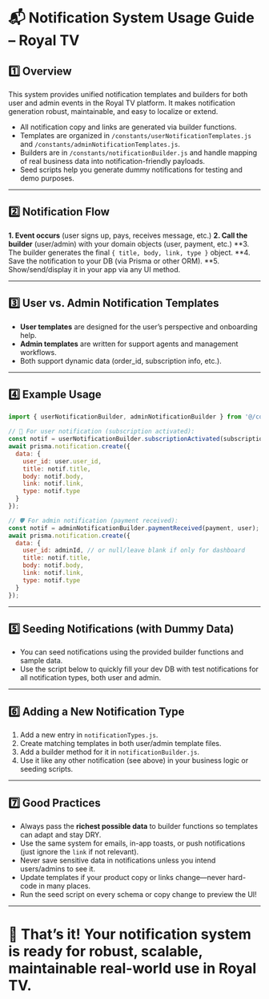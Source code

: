 # 📬 Notification System Usage Guide – Royal TV

## 1️⃣ Overview

This system provides unified notification templates and builders for both user and admin events in the Royal TV platform. It makes notification generation robust, maintainable, and easy to localize or extend.

* All notification copy and links are generated via builder functions.
* Templates are organized in `/constants/userNotificationTemplates.js` and `/constants/adminNotificationTemplates.js`.
* Builders are in `/constants/notificationBuilder.js` and handle mapping of real business data into notification-friendly payloads.
* Seed scripts help you generate dummy notifications for testing and demo purposes.

---

## 2️⃣ Notification Flow

**1. Event occurs** (user signs up, pays, receives message, etc.)
**2. Call the builder** (user/admin) with your domain objects (user, payment, etc.)
\*\*3. The builder generates the final `{ title, body, link, type }` object.
\*\*4. Save the notification to your DB (via Prisma or other ORM).
\*\*5. Show/send/display it in your app via any UI method.

---

## 3️⃣ User vs. Admin Notification Templates

* **User templates** are designed for the user’s perspective and onboarding help.
* **Admin templates** are written for support agents and management workflows.
* Both support dynamic data (order\_id, subscription info, etc.).

---

## 4️⃣ Example Usage

```js
import { userNotificationBuilder, adminNotificationBuilder } from '@/constants/notificationBuilder.js';

// 👤 For user notification (subscription activated):
const notif = userNotificationBuilder.subscriptionActivated(subscription, user);
await prisma.notification.create({
  data: {
    user_id: user.user_id,
    title: notif.title,
    body: notif.body,
    link: notif.link,
    type: notif.type
  }
});

// 🛡️ For admin notification (payment received):
const notif = adminNotificationBuilder.paymentReceived(payment, user);
await prisma.notification.create({
  data: {
    user_id: adminId, // or null/leave blank if only for dashboard
    title: notif.title,
    body: notif.body,
    link: notif.link,
    type: notif.type
  }
});
```

---

## 5️⃣ Seeding Notifications (with Dummy Data)

* You can seed notifications using the provided builder functions and sample data.
* Use the script below to quickly fill your dev DB with test notifications for all notification types, both user and admin.

---

## 6️⃣ Adding a New Notification Type

1. Add a new entry in `notificationTypes.js`.
2. Create matching templates in both user/admin template files.
3. Add a builder method for it in `notificationBuilder.js`.
4. Use it like any other notification (see above) in your business logic or seeding scripts.

---

## 7️⃣ Good Practices

* Always pass the **richest possible data** to builder functions so templates can adapt and stay DRY.
* Use the same system for emails, in-app toasts, or push notifications (just ignore the `link` if not relevant).
* Never save sensitive data in notifications unless you intend users/admins to see it.
* Update templates if your product copy or links change—never hard-code in many places.
* Run the seed script on every schema or copy change to preview the UI!

---

# 🎉 That’s it! Your notification system is ready for robust, scalable, maintainable real-world use in Royal TV.
